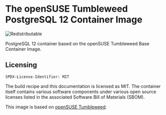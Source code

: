 # The openSUSE Tumbleweed PostgreSQL 12 Container Image
![Redistributable](https://img.shields.io/badge/Redistributable-Yes-green)


PostgreSQL 12 container based on the openSUSE Tumbleweed Base Container Image.

## Licensing
`SPDX-License-Identifier: MIT`

The build recipe and this documentation is licensed as MIT.
The container itself contains various software components under various open source licenses listed in the associated
Software Bill of Materials (SBOM).

This image is based on [openSUSE Tumbleweed](https://get.opensuse.org/tumbleweed/).
